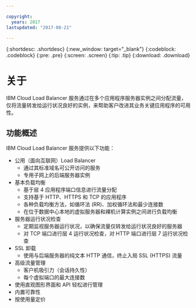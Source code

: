 ```yaml
---

copyright:
  years: 2017
lastupdated: "2017-08-21"

---
```


{:shortdesc: .shortdesc}
{:new_window: target="_blank"}
{:codeblock: .codeblock}
{:pre: .pre}
{:screen: .screen}
{:tip: .tip}
{:download: .download}

# 关于

IBM Cloud Load Balancer 服务通过在多个应用程序服务器实例之间分配流量，仅将流量转发给运行状况良好的实例，来帮助客户改进其业务关键应用程序的可用性。

## 功能概述
IBM Cloud Load Balancer 服务提供以下功能：

* 公用（面向互联网）Load Balancer
	* 通过其标准域名可公开访问的服务
	* 专用子网上的后端服务器实例
* 基本负载均衡
	* 基于层 4 应用程序端口信息进行流量分配
	* 支持基于 HTTP、HTTPS 和 TCP 的应用程序 
	* 各种负载均衡方法，如循环法 (RR)、加权循环法和最少连接数
	* 在位于数据中心本地的虚拟服务器和裸机计算实例之间进行负载均衡
* 服务器运行状况检查
	* 定期监视服务器运行状况，以确保流量仅转发给运行状况良好的服务器 
	* 对 TCP 端口进行层 4 运行状况检查，对 HTTP 端口进行层 7 运行状况检查 
* SSL 卸载
	* 使用与后端服务器的纯文本 HTTP 通信，终止入局 SSL (HTTPS) 流量
* 高级流量管理
	* 客户机吸引力（会话持久性）
	* 每个虚拟端口的最大连接数
* 使用直观图形界面和 API 轻松进行管理
* 内置可靠性 
* 按使用量定价 
